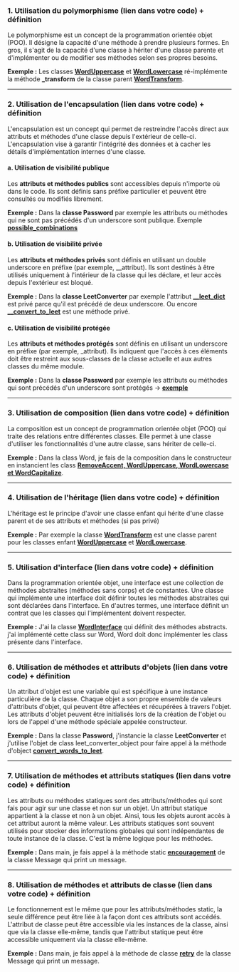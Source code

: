 ### **1. Utilisation du polymorphisme (lien dans votre code) + définition**

Le polymorphisme est un concept de la programmation orientée objet (POO). Il désigne la capacité d'une méthode à prendre plusieurs formes. En gros, il s'agit de la capacité d'une classe à hériter d'une classe parente et d'implémenter ou de modifier ses méthodes selon ses propres besoins.

**Exemple :** Les classes **[WordUppercase](https://github.com/David-49/password-guesser/blob/2051abfeb36a44c5159e89a8d73abf250657f657/Word/wordUppercase.py#L3)** et **[WordLowercase](https://github.com/David-49/password-guesser/blob/2051abfeb36a44c5159e89a8d73abf250657f657/Word/wordLowercase.py#L3)** ré-implémente la méthode **\_transform** de la classe parent **[WordTransform](https://github.com/David-49/password-guesser/blob/2051abfeb36a44c5159e89a8d73abf250657f657/Word/wordTransform.py#L1)**.

---

### **2. Utilisation de l'encapsulation (lien dans votre code) + définition**

L'encapsulation est un concept qui permet de restreindre l'accès direct aux attributs et méthodes d'une classe depuis l'extérieur de celle-ci. L'encapsulation vise à garantir l'intégrité des données et à cacher les détails d'implémentation internes d'une classe.

#### **a. Utilisation de visibilité publique**

Les **attributs et méthodes publics** sont accessibles depuis n'importe où dans le code. Ils sont définis sans préfixe particulier et peuvent être consultés ou modifiés librement.

**Exemple :** Dans la **classe Password** par exemple les attributs ou méthodes qui ne sont pas précédés d'un underscore sont publique. Exemple **[possible_combinations](https://github.com/David-49/password-guesser/blob/2051abfeb36a44c5159e89a8d73abf250657f657/password.py#L8)**

#### **b. Utilisation de visibilité privée**

Les **attributs et méthodes privés** sont définis en utilisant un double underscore en préfixe (par exemple, \_\_attribut). Ils sont destinés à être utilisés uniquement à l'intérieur de la classe qui les déclare, et leur accès depuis l'extérieur est bloqué.

**Exemple :** Dans la **classe LeetConverter** par exemple l'attribut **[__leet_dict](https://github.com/David-49/password-guesser/blob/2051abfeb36a44c5159e89a8d73abf250657f657/Leet/leetConverter.py#L2C5-L2C16)** est privé parce qu'il est précédé de deux underscore. Ou encore **[\_\_convert_to_leet](https://github.com/David-49/password-guesser/blob/2051abfeb36a44c5159e89a8d73abf250657f657/Leet/leetConverter.py#L19)** est une méthode privé.

#### **c. Utilisation de visibilité protégée**

Les **attributs et méthodes protégés** sont définis en utilisant un underscore en préfixe (par exemple, \_attribut). Ils indiquent que l'accès à ces éléments doit être restreint aux sous-classes de la classe actuelle et aux autres classes du même module.

**Exemple :** Dans la **classe Password** par exemple les attributs ou méthodes qui sont précédés d'un underscore sont protégés -> **[exemple](https://github.com/David-49/password-guesser/blob/2051abfeb36a44c5159e89a8d73abf250657f657/password.py#L10C4-L10C4)**

---

### **3. Utilisation de composition (lien dans votre code) + définition**

La composition est un concept de programmation orientée objet (POO) qui traite des relations entre différentes classes. Elle permet à une classe d'utiliser les fonctionnalités d'une autre classe, sans hériter de celle-ci.

**Exemple :** Dans la class Word, je fais de la composition dans le constructeur en instancient les class
**[RemoveAccent, WordUppercase, WordLowercase et WordCapitalize](https://github.com/David-49/password-guesser/blob/2051abfeb36a44c5159e89a8d73abf250657f657/Word/word.py#L16C2-L16C2)**.

---

### **4. Utilisation de l'héritage (lien dans votre code) + définition**

L'héritage est le principe d'avoir une classe enfant qui hérite d'une classe parent et de ses attributs et méthodes (si pas privé)

**Exemple :** Par exemple la classe **[WordTransform](https://github.com/David-49/password-guesser/blob/2051abfeb36a44c5159e89a8d73abf250657f657/Word/wordTransform.py#L1)** est une classe parent pour les classes enfant 
**[WordUppercase](https://github.com/David-49/password-guesser/blob/2051abfeb36a44c5159e89a8d73abf250657f657/Word/wordUppercase.py#L3)** et **[WordLowercase](https://github.com/David-49/password-guesser/blob/2051abfeb36a44c5159e89a8d73abf250657f657/Word/wordLowercase.py#L3)**.

---

### **5. Utilisation d'interface (lien dans votre code) + définition**

Dans la programmation orientée objet, une interface est une collection de méthodes abstraites (méthodes sans corps) et de constantes. Une classe qui implémente une interface doit définir toutes les méthodes abstraites qui sont déclarées dans l'interface. En d'autres termes, une interface définit un contrat que les classes qui l'implémentent doivent respecter.

**Exemple :** J'ai la classe **[WordInterface](https://github.com/David-49/password-guesser/blob/2051abfeb36a44c5159e89a8d73abf250657f657/Word/wordInterface.py#L3)** qui définit des méthodes abstracts. j'ai implémenté cette class sur Word, Word doit donc implémenter les class présente dans l'interface.

---

### **6. Utilisation de méthodes et attributs d'objets (lien dans votre code) + définition**

Un attribut d'objet est une variable qui est spécifique à une instance particulière de la classe. Chaque objet a son propre ensemble de valeurs d'attributs d'objet, qui peuvent être affectées et récupérées à travers l'objet. Les attributs d'objet peuvent être initialisés lors de la création de l'objet ou lors de l'appel d'une méthode spéciale appelée constructeur.

**Exemple :** Dans la classe **Password**, j'instancie la classe **LeetConverter** et j'utilise l'objet de class leet_converter_object pour faire appel à la méthode d'object **[convert_words_to_leet](https://github.com/David-49/password-guesser/blob/2051abfeb36a44c5159e89a8d73abf250657f657/password.py#L34)**.

---

### **7. Utilisation de méthodes et attributs statiques (lien dans votre code) + définition**

Les attributs ou méthodes statiques sont des attributs/méthodes qui sont fais pour agir sur une classe et non sur un objet.
Un attribut statique appartient à la classe et non à un objet. Ainsi, tous les objets auront accès à cet attribut auront la même valeur.
Les attributs statiques sont souvent utilisés pour stocker des informations globales qui sont indépendantes de toute instance de la classe. C'est la même logique pour les méthodes.

**Exemple :** Dans main, je fais appel à la méthode static **[encouragement](https://github.com/David-49/password-guesser/blob/2051abfeb36a44c5159e89a8d73abf250657f657/message.py#L4)** de la classe Message qui print un message.

---

### **8. Utilisation de méthodes et attributs de classe (lien dans votre code) + définition**

Le fonctionnement est le même que pour les attributs/méthodes static, la seule différence peut être liée à la façon dont ces attributs sont accédés. L'attribut de classe peut être accessible via les instances de la classe, ainsi que via la classe elle-même, tandis que l'attribut statique peut être accessible uniquement via la classe elle-même.

**Exemple :** Dans main, je fais appel à la méthode de classe **[retry](https://github.com/David-49/password-guesser/blob/2051abfeb36a44c5159e89a8d73abf250657f657/message.py#L7)** de la classe Message qui print un message.
